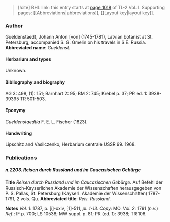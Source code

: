 > [!cite] BHL link: this entry starts at [page 1018](https://www.biodiversitylibrary.org/page/33121149) of TL-2 Vol. I.
> Supporting pages: [[Abbreviations|abbreviations]], [[Layout key|layout key]].

### Author

Gueldenstaedt, Johann Anton \[von\] (1745-1781), Latvian botanist at St. Petersburg, accompanied S. G. Gmelin on his travels in S.E. Russia. 
**Abbreviated name**: *Gueldenst.*

#### Herbarium and types

Unknown.

#### Bibliography and biography

AG 3: 498, (1): 151; Barnhart 2: 95; BM 2: 745; Krebel p. 37; PR ed. 1: 3938-39395 TR 501-503.

#### Eponymy

*Gueldenstaedtia* F. E. L. Fischer (1823).

#### Handwriting

Lipschitz and Vasilczenko, Herbarium centrale USSR 99. 1968.

### Publications

##### n.2203. Reisen durch Russland und im Caucasischen Gebürge

**Title**
*Reisen durch Russland und im Caucasischen Gebürge*. Auf Befehl der Russisch-Kayserlichen Akademie der Wissenschaften herausgegeben von P. S. Pallas, St. Petersburg (Kayserl. Akademie der Wissenschaften) 1787-1791, 2 vols. Qu.
**Abbreviated title**: *Reis. Russland*.

**Notes**
*Vol. 1*: 1787, p. \[i\]-xxiv, \[1\]-511, *pl. 1-13. Copy*: MO.
*Vol. 2*: 1791 (*n.v.*)
*Ref*.: IF p. 700; LS 10538; MW suppl. p. 81; PR (ed. 1): 3938; TR 106.

